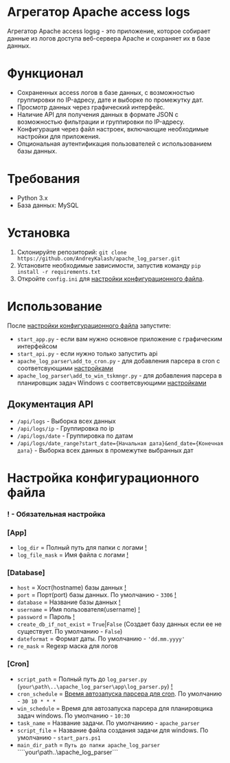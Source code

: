 # Агрегатор Apache access logs

Агрегатор Apache access logsg - это приложение, которое собирает данные из логов доступа веб-сервера Apache и сохраняет их в базе данных.
# Функционал
- Сохраненных access логов в базе данных, с возможностью группировки по IP-адресу, дате и выборке по промежутку дат.
- Просмотр данных через графический интерфейс.
- Наличие API для получения данных в формате JSON с возможностью фильтрации и группировки по IP-адресу.
- Конфигурация через файл настроек, включающие необходимые настройки для приложения.
- Опциональная аутентификация пользователей с использованием базы данных.
# Требования
- Python 3.x
- База данных: MySQL
# Установка
1. Склонируйте репозиторий: ```git clone https://github.com/AndreyKalash/apache_log_parser.git```
2. Установите необходимые зависимости, запустив команду ```pip install -r requirements.txt```
3. Откройте ```config.ini``` для [настройки конфигурационного файла](#настройка-конфигурационного-файла).

# Использование
После [настройки конфигурационного файла](#настройка-конфигурационного-файла) запустите:
- ```start_app.py``` - если вам нужно основное приложение с графическим интерфейсом
- ```start_api.py``` - если нужно только запустить api
- ```apache_log_parser\add_to_cron.py``` - для добавления парсера в cron с соответсвующими [настройками](#сron)
- ```apache_log_parser\add_to_win_tskmngr.py``` - для добавления парсера в планировщик задач Windows с соответсвующими [настройками](#сron)

## Документация API
- ```/api/logs``` - Выборка всех данных 
- ```/api/logs/ip``` - Группировка по ip
- ```/api/logs/date``` - Группировка по датам
- ```/api/logs/date_range?start_date={Начальная дата}&end_date={Конечная дата}``` - Выборка всех данных в промежутке выбранных дат
  

# Настройка конфигурационного файла 
### ! - Обязательная настройка
### [App]
- ```log_dir``` = Полный путь для папки с логами [!](#!---Обязательная-настройка)
- ```log_file_mask``` = Имя файла с логами [!](#!---Обязательная-настройка)
### [Database]
- ```host``` = Хост(hostname) базы данных [!](#!---Обязательная-настройка)
- ```port``` = Порт(port) базы данных. По умолчанию - ```3306``` [!](#!---Обязательная-настройка)
- ```database``` = Название базы данных [!](#!---Обязательная-настройка)
- ```username``` = Имя пользователя(username) [!](#!---Обязательная-настройка)
- ```password``` = Пароль [!](#!---Обязательная-настройка)
- ```create_db_if_not_exist``` = ```True```|```False``` (Создает базу данных если ее не существует. По умолчанию - ```False```)
- ```dateformat``` = Формат даты. По умолчанию - ```'dd.mm.yyyy'```
- ```re_mask``` = Regexp маска для логов
### [Cron]
- ```script_path``` = Полный путь до ```log_parser.py``` (```your\path\..\apache_log_parser\app\log_parser.py```) [!](#!---Обязательная-настройка)
- ```cron_schedule``` = [Время автозапуска парсера для cron](https://crontab.guru/). По умолчанию - ```30 10 * * *```
- ```win_schedule``` = Время для автозапуска парсера для планировцика задач windows. По умолчанию - ```10:30```
- ```task_name``` = Название задачи. По умолчаниию - ```apache_parser``` 
- ```script_file``` = Название файла создания задачи для windows. По умолчанию - ```start_pars.ps1```
- ```main_dir_path``` = ```Путь до папки apache_log_parser``` ````your\path\..\apache_log_parser```

  
